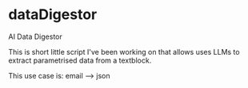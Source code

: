 # dataDigestor
AI Data Digestor

This is short little script I've been working on that allows uses LLMs to extract parametrised data from a textblock. 

This use case is: email --> json 
